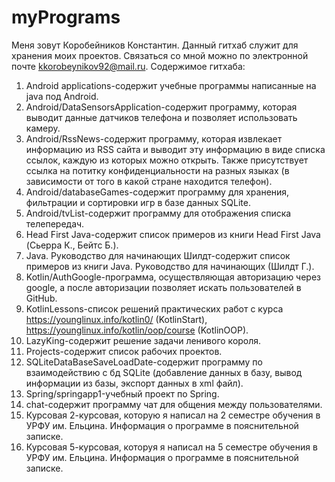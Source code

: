 # myPrograms
Меня зовут Коробейников Константин. Данный гитхаб служит для хранения моих проектов. Связаться со мной можно по электронной почте kkorobeynikov92@mail.ru.
Содержимое гитхаба:
1. Android applications-содержит учебные программы написанные на java под Android.
2. Android/DataSensorsApplication-содержит программу, которая выводит данные датчиков телефона и позволяет использовать камеру.
3. Android/RssNews-содержит программу, которая извлекает информацию из RSS сайта и выводит эту информацию в виде списка ссылок, каждую из которых можно открыть. Также присутствует ссылка на потитку конфиденциальности на разных языках (в зависимости от того в какой стране находится телефон).
4. Android/databaseGames-содержит программу для хранения, фильтрации и сортировки игр в базе данных SQLite.
5. Android/tvList-содержит программу для отображения списка телепередач.
6. Head First Java-содержит список примеров из книги Head First Java (Сьерра К., Бейтс Б.).
7. Java. Руководство для начинающих Шилдт-содержит список примеров из книги Java. Руководство для начинающих (Шилдт Г.).
8. Kotlin/AuthGoogle-программа, осуществляющая авторизацию через google, а после авторизации позволяет искать пользователей в GitHub.
9. KotlinLessons-список решений практических работ с курса https://younglinux.info/kotlin0/ (KotlinStart), https://younglinux.info/kotlin/oop/course (KotlinOOP).
10. LazyKing-содержит решение задачи ленивого короля.
11. Projects-содержит список рабочих проектов.
12. SQLiteDataBaseSaveLoadDate-содержит программу по взаимодействию с бд SQLite (добавление данных в базу, вывод информации из базы, экспорт данных в xml файл).
13. Spring/springapp1-учебный проект по Spring.
14. chat-содержит программу чат для общения между пользователями.
15. Курсовая 2-курсовая, которую я написал на 2 семестре обучения в УРФУ им. Ельцина. Информация о программе в пояснительной записке.
16. Курсовая 5-курсовая, которуя я написал на 5 семестре обучения в УРФУ им. Ельцина. Информация о программе в пояснительной записке.
